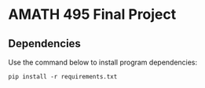 # AMATH 495 Final Project

## Dependencies

Use the command below to install program dependencies:

```{bash}
pip install -r requirements.txt
```
